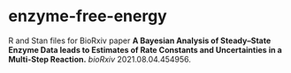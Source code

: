 # enzyme-free-energy
R and Stan files for BioRxiv paper **A Bayesian Analysis of Steady–State Enzyme Data leads to Estimates of Rate Constants and Uncertainties in a Multi-Step Reaction.** *bioRxiv* 2021.08.04.454956.
